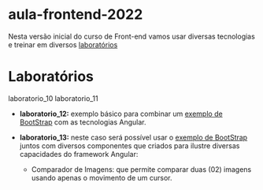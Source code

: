 # aula-frontend-2022


Nesta versão inicial do curso de Front-end vamos usar diversas tecnologias e treinar em diversos [laboratórios](https://replit.com/@JulianJunho2020?path=folder/curso_udemy_WEB)




# Laboratórios

laboratorio_10
laboratorio_11

+ **laboratorio_12:** exemplo básico para combinar um [exemplo de BootStrap](https://getbootstrap.com/docs/5.1/examples/album/) com as tecnologias Angular.

+ **laboratorio_13:** neste caso será possível usar o [exemplo de BootStrap](https://getbootstrap.com/docs/5.1/examples/album/) juntos com diversos componentes que criados para ilustre diversas capacidades do framework Angular:
   - Comparador de Imagens: que permite comparar duas (02)  imagens usando apenas o movimento de um cursor.



